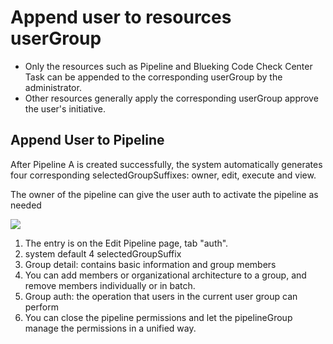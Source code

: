  # Append user to resources userGroup 

 - Only the resources such as Pipeline and Blueking Code Check Center Task can be appended to the corresponding userGroup by the administrator. 
 - Other resources generally apply the corresponding userGroup approve the user's initiative. 

 ## Append User to Pipeline 

 After Pipeline A is created successfully, the system automatically generates four corresponding selectedGroupSuffixes: owner, edit, execute and view. 

 The owner of the pipeline can give the user auth to activate the pipeline as needed 

 ![](../..assets/permission/pipeline_permission.png) 

 1. The entry is on the Edit Pipeline page, tab "auth". 
 2. system default 4 selectedGroupSuffix 
 3. Group detail: contains basic information and group members 
 4. You can add members or organizational architecture to a group, and remove members individually or in batch. 
 5. Group auth: the operation that users in the current user group can perform 
 6. You can close the pipeline permissions and let the pipelineGroup manage the permissions in a unified way. 